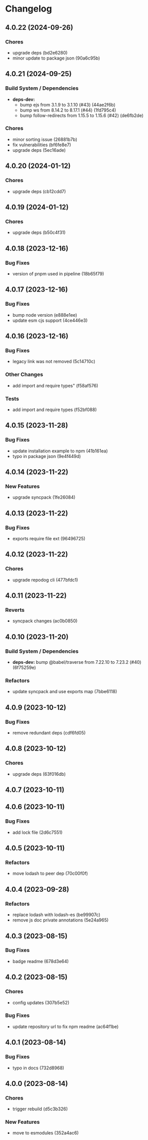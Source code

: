 # Changelog

## 4.0.22 (2024-09-26)

### Chores

* upgrade deps (bd2e6280)
* minor update to package json (90a6c95b)

## 4.0.21 (2024-09-25)

### Build System / Dependencies

* **deps-dev:**
  * bump ejs from 3.1.9 to 3.1.10 (#43) (44ae2f6b)
  * bump ws from 8.14.2 to 8.17.1 (#44) (1fd795c4)
  * bump follow-redirects from 1.15.5 to 1.15.6 (#42) (de6fb2de)

### Chores

* minor sorting issue (26881b7b)
* fix vulnerabilities (bf6fe8e7)
* upgrade deps (5ec16ade)

## 4.0.20 (2024-01-12)

### Chores

* upgrade deps (cb12cdd7)

## 4.0.19 (2024-01-12)

### Chores

* upgrade deps (b50c4f31)

## 4.0.18 (2023-12-16)

### Bug Fixes

* version of pnpm used in pipeline (18b65f79)

## 4.0.17 (2023-12-16)

### Bug Fixes

* bump node version (e888e1ee)
* update esm cjs support (4ce446e3)

## 4.0.16 (2023-12-16)

### Bug Fixes

* legacy link was not removed (5c14710c)

### Other Changes

* add import and require types" (f58af576)

### Tests

* add import and require types (f52bf088)

## 4.0.15 (2023-11-28)

### Bug Fixes

* update installation example to npm (41b161ea)
* typo in package json (9e4f449d)

## 4.0.14 (2023-11-22)

### New Features

* upgrade syncpack (1fe26084)

## 4.0.13 (2023-11-22)

### Bug Fixes

* exports require file ext (96496725)

## 4.0.12 (2023-11-22)

### Chores

* upgrade repodog cli (477bfdc1)

## 4.0.11 (2023-11-22)

### Reverts

* syncpack changes (ac0b0850)

## 4.0.10 (2023-11-20)

### Build System / Dependencies

* **deps-dev:**  bump @babel/traverse from 7.22.10 to 7.23.2 (#40) (6f75259e)

### Refactors

* update syncpack and use exports map (7bbe6118)

## 4.0.9 (2023-10-12)

### Bug Fixes

* remove redundant deps (cdf6fd05)

## 4.0.8 (2023-10-12)

### Chores

* upgrade deps (63f016db)

## 4.0.7 (2023-10-11)

## 4.0.6 (2023-10-11)

### Bug Fixes

* add lock file (2d6c7551)

## 4.0.5 (2023-10-11)

### Refactors

* move lodash to peer dep (70c00f0f)

## 4.0.4 (2023-09-28)

### Refactors

* replace lodash with lodash-es (be99907c)
* remove js doc private annotations (5e24a965)

## 4.0.3 (2023-08-15)

### Bug Fixes

* badge readme (678d3e64)

## 4.0.2 (2023-08-15)

### Chores

* config updates (307b5e52)

### Bug Fixes

* update repository url to fix npm readme (ac64f1be)

## 4.0.1 (2023-08-14)

### Bug Fixes

* typo in docs (732d8968)

## 4.0.0 (2023-08-14)

### Chores

* trigger rebuild (d5c3b326)

### New Features

* move to esmodules (352a4ac6)
